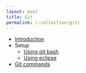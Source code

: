 ```yaml
---
layout: post
title: Git
permalink: /:collection/git/
---
```


- [Introduction](introduction)
- Setup
  - [Using git bash](setup/git-bash)
  - [Using eclipse](setup/eclipse)
- [Git commands](commands)
